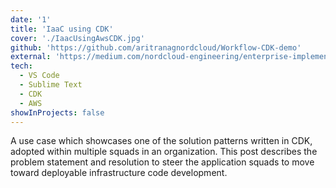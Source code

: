 ```yaml
---
date: '1'
title: 'IaaC using CDK'
cover: './IaacUsingAwsCDK.jpg'
github: 'https://github.com/aritranagnordcloud/Workflow-CDK-demo'
external: 'https://medium.com/nordcloud-engineering/enterprise-implementation-of-infra-as-code-using-cdk-5d229e08b414/'
tech:
  - VS Code
  - Sublime Text
  - CDK
  - AWS
showInProjects: false
---
```


A use case which showcases one of the solution patterns written in CDK, adopted within multiple squads in an organization. This post describes the problem statement and resolution to steer the application squads to move toward deployable infrastructure code development. 


